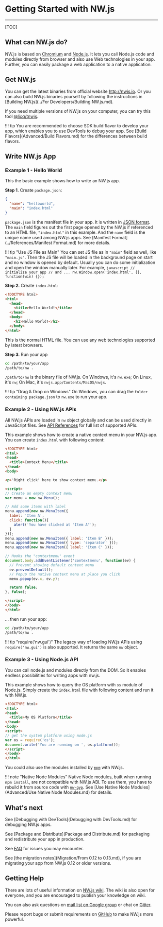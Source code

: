 # Getting Started with NW.js
---

[TOC]

## What can NW.js do?

NW.js is based on [Chromium](http://www.chromium.org) and [Node.js](http://nodejs.org/). It lets you call Node.js code and modules directly from browser and also use Web technologies in your app. Further, you can easily package a web application to a native application.

## Get NW.js

You can get the latest binaries from official website http://nwjs.io. Or you can also build NW.js binaries yourself by following the instructions in [Building NW.js](../For Developers/Building NW.js.md).

If you need multiple versions of NW.js on your computer, you can try this tool [@licq/tnwjs](https://www.npmjs.com/package/@licq/tnwjs).

!!! tip
    You are recommended to choose SDK build flavor to develop your app, which enables you to use DevTools to debug your app. See [Build Flavors](Advanced/Build Flavors.md) for the differences between build flavors.

## Write NW.js App

### Example 1 - Hello World

This the basic example shows how to write an NW.js app.

**Step 1.** Create `package.json`:

```json
{
  "name": "helloworld",
  "main": "index.html"
}
```

`package.json` is the manifest file in your app. It is written in [JSON format](http://www.json.org/). The `main` field figures out the first page opened by the NW.js if referenced to an HTML file, `"index.html"` in this example. And the `name` field is the unique name used among NW.js apps. See [Manifest Format](../References/Manifest Format.md) for more details.

!!! tip "Use JS File as Main"
    You can set JS file as in `"main"` field as well, like `"main.js"`. Then the JS file will be loaded in the background page on start and no window is opened by default. Usually you can do some initialization and open the window manually later. For example,
    ```javascript
    // initialize your app
    // and ...
    nw.Window.open('index.html', {}, function(win) {});
    ```

**Step 2.** Create `index.html`:

```html
<!DOCTYPE html>
<html>
  <head>
    <title>Hello World!</title>
  </head>
  <body>
    <h1>Hello World!</h1>
  </body>
</html>
```

This is the normal HTML file. You can use any web technologies supported by latest browsers.

**Step 3.** Run your app

```bash
cd /path/to/your/app
/path/to/nw .
```

`/path/to/nw` is the binary file of NW.js. On Windows, it's `nw.exe`; On Linux, it's `nw`; On Mac, it's `nwjs.app/Contents/MacOS/nwjs`.

!!! tip "Drag &amp; Drop on Windows"
    On Windows, you can drag the `folder containing package.json` to `nw.exe` to run your app.

### Example 2 - Using NW.js APIs

All NW.js APIs are loaded in `nw` object globally and can be used directly in JavaScript files. See [API References](../index.md#references) for full list of supported APIs.

This example shows how to create a native context menu in your NW.js app. You can create `index.html` with following content:
```html
<!DOCTYPE html>
<html>
<head>
  <title>Context Menu</title>
</head>
<body>

<p>'Right click' here to show context menu.</p>

<script>
// Create an empty context menu
var menu = new nw.Menu();

// Add some items with label
menu.append(new nw.MenuItem({
  label: 'Item A',
  click: function(){
    alert('You have clicked at "Item A"');
  }
}));
menu.append(new nw.MenuItem({ label: 'Item B' }));
menu.append(new nw.MenuItem({ type: 'separator' }));
menu.append(new nw.MenuItem({ label: 'Item C' }));

// Hooks the "contextmenu" event
document.body.addEventListener('contextmenu', function(ev) {
  // Prevent showing default context menu
  ev.preventDefault();
  // Popup the native context menu at place you click
  menu.popup(ev.x, ev.y);

  return false;
}, false);

</script>  
</body>
</html>
```

... then run your app:
```bash
cd /path/to/your/app
/path/to/nw .
```

!!! tip "require('nw.gui')"
    The legacy way of loading NW.js APIs using `require('nw.gui')` is also supported. It returns the same `nw` object.

### Example 3 - Using Node.js API

You can call node.js and modules directly from the DOM. So it enables endless possibilities for writing apps with nw.js.

This example shows how to query the OS platform with `os` module of Node.js. Simply create the `index.html` file with following content and run it with NW.js.

```html
<!DOCTYPE html>
<html>
<head>
  <title>My OS Platform</title>
</head>
<body>
<script>
// get the system platform using node.js
var os = require('os');
document.write('You are running on ', os.platform());
</script>
</body>
</html>
```

You could also use the modules installed by [`npm`](https://www.npmjs.com/) with NW.js.

!!! note "Native Node Modules"
    Native Node modules, built when running `npm install`, are not compatible with NW.js ABI. To use them, you have to rebuild it from source code with [`nw-gyp`](https://github.com/nwjs/nw-gyp). See [Use Native Node Modules](Advanced/Use Native Node Modules.md) for details.

## What's next

See [Debugging with DevTools](Debugging with DevTools.md) for debugging NW.js apps.

See [Package and Distribute](Package and Distribute.md) for packaging and redistribute your app in production.

See [FAQ](FAQ.md) for issues you may encounter.

See [the migration notes](Migration/From 0.12 to 0.13.md), if you are migrating your app from NW.js 0.12 or older versions.

## Getting Help

There are lots of useful information on [NW.js wiki](https://github.com/nwjs/nw.js/wiki). The wiki is also open for everyone, and you are encouraged to publish your knowledge on wiki.

You can also ask questions on [mail list on Google group](https://groups.google.com/forum/#!forum/nwjs-general) or chat on [Gitter](https://gitter.im/nwjs/nw.js).

Please report bugs or submit requirements on [GitHub](https://github.com/nwjs/nw.js/issues) to make NW.js more powerful.
